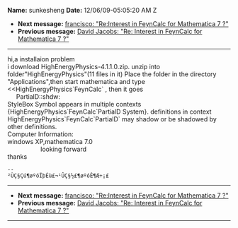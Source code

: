 **Name:** sunkesheng
**Date:** 12/06/09-05:05:20 AM Z

  - **Next message:** [francisco: "Re:Interest in FeynCalc for
    Mathematica 7 ?"](0572.html)
  - **Previous message:** [David Jacobs: "Re: Interest in FeynCalc for
    Mathematica 7 ?"](0570.html)

-----

hi,a installaion problem  
i download HighEnergyPhysics-4.1.1.0.zip. unzip into
folder"HighEnergyPhysics"(11 files in it) Place the folder in the
directory "Applications",then start mathematica and type
\<\<HighEnergyPhysics\`FeynCalc\` , then it goes  
     PartialD::shdw:  
StyleBox Symbol appears in multiple contexts
{HighEnergyPhysics\`FeynCalc\`PartialD System}. definitions in context
HighEnergyPhysics\`FeynCalc\`PartialD\` may shadow or be shadowed by
other definitions.  
Computer Information:  
windows XP,mathematica 7.0  
                   looking forward  
thanks  

    --
    ²ÙÇ§Çú¶øºóÏþÉù£¬¹ÛÇ§½£¶øºóÊ¶Æ÷¡£

-----

  - **Next message:** [francisco: "Re:Interest in FeynCalc for
    Mathematica 7 ?"](0572.html)
  - **Previous message:** [David Jacobs: "Re: Interest in FeynCalc for
    Mathematica 7 ?"](0570.html)

-----

